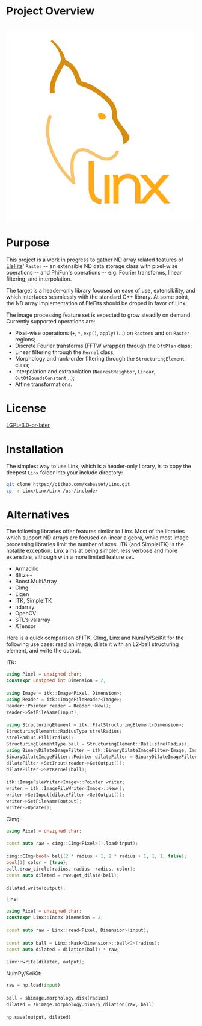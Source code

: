# Project Overview

<br/>![Linx logo](doc/diagrams/logo_square.svg)

# Purpose

This project is a work in progress to gather ND array related features
of [EleFits](https://cnes.github.io/EleFits/)' `Raster` -- an extensible ND data storage class with pixel-wise operations --
and PhiFun's operations -- e.g. Fourier transforms, linear filtering, and interpolation.

The target is a header-only library focused on ease of use, extensibility,
and which interfaces seamlessly with the standard C++ library.
At some point, the ND array implementation of EleFits should be droped in favor of Linx.

The image processing feature set is expected to grow steadily on demand.
Currently supported operations are:

* Pixel-wise operations (`+`, `*`, `exp()`, `apply()`...) on `Raster`s and on `Raster` regions;
* Discrete Fourier transforms (FFTW wrapper) through the `DftPlan` class;
* Linear filtering through the `Kernel` class;
* Morphology and rank-order filtering through the `StructuringElement` class;
* Interpolation and extrapolation (`NearestNeighbor`, `Linear`, `OutOfBoundsConstant`...);
* Affine transformations.

# License

[LGPL-3.0-or-later](LICENSE.md)

# Installation

The simplest way to use Linx, which is a header-only library, is to copy the deepest `Linx` folder into your include directory:

```sh
git clone https://github.com/kabasset/Linx.git
cp -r Linx/Linx/Linx /usr/include/
```

# Alternatives

The following libraries offer features similar to Linx.
Most of the libraries which support ND arrays are focused on linear algebra,
while most image processing libraries limit the number of axes.
ITK (and SimpleITK) is the notable exception.
Linx aims at being simpler, less verbose and more extensible,
although with a more limited feature set.

* Armadillo
* Blitz++
* Boost.MultiArray
* CImg
* Eigen
* ITK, SimpleITK
* ndarray
* OpenCV
* STL's valarray
* XTensor

Here is a quick comparison of ITK, CImg, Linx and NumPy/SciKit for the following use case:
read an image, dilate it with an L2-ball structuring element, and write the output.

ITK:

```cpp
using Pixel = unsigned char;
constexpr unsigned int Dimension = 2;

using Image = itk::Image<Pixel, Dimension>;
using Reader = itk::ImageFileReader<Image>;
Reader::Pointer reader = Reader::New();
reader->SetFileName(input);

using StructuringElement = itk::FlatStructuringElement<Dimension>;
StructuringElement::RadiusType strelRadius;
strelRadius.Fill(radius);
StructuringElementType ball = StructuringElement::Ball(strelRadius);
using BinaryDilateImageFilter = itk::BinaryDilateImageFilter<Image, Image, StructuringElement>;
BinaryDilateImageFilter::Pointer dilateFilter = BinaryDilateImageFilter::New();
dilateFilter->SetInput(reader->GetOutput());
dilateFilter->SetKernel(ball);

itk::ImageFileWriter<Image>::Pointer writer;
writer = itk::ImageFileWriter<Image>::New();
writer->SetInput(dilateFilter->GetOutput());
writer->SetFileName(output);
writer->Update();
```

CImg:

```cpp
using Pixel = unsigned char;

const auto raw = cimg::CImg<Pixel>().load(input);

cimg::CImg<bool> ball(2 * radius + 1, 2 * radius + 1, 1, 1, false);
bool[1] color = {true};
ball.draw_circle(radius, radius, radius, color);
const auto dilated = raw.get_dilate(ball);

dilated.write(output);
```

Linx:


```cpp
using Pixel = unsigned char;
constexpr Linx::Index Dimension = 2;

const auto raw = Linx::read<Pixel, Dimension>(input);

const auto ball = Linx::Mask<Dimension>::ball<2>(radius);
const auto dilated = dilation(ball) * raw;

Linx::write(dilated, output);
```

NumPy/SciKit:

```python
raw = np.load(input)

ball = skimage.morphology.disk(radius)
dilated = skimage.morphology.binary_dilation(raw, ball)

np.save(output, dilated)
```